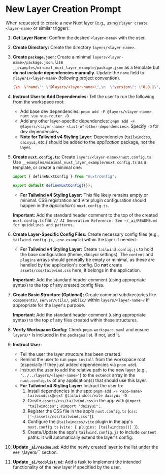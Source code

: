 # New Layer Creation Prompt

When requested to create a new Nuxt layer (e.g., using `@layer create <layer-name>` or similar trigger):

1.  **Get Layer Name:** Confirm the desired `<layer-name>` with the user.

2.  **Create Directory:** Create the directory `layers/<layer-name>`.

3.  **Create `package.json`:** Create a minimal `layers/<layer-name>/package.json`. Use `__examples/minimal_nuxt_layer_example/package.json` as a template but **do not include dependencies manually**. Update the `name` field to `@layers/<layer-name>` (following project convention).

    ```json
    {\n  \"name\": \"@layers/<layer-name>\",\n  \"version\": \"0.0.1\",\n  \"private\": true,\n  \"type\": \"module\",\n  \"main\": \"./nuxt.config.ts\"\n}
    ```

4.  **Instruct User to Add Dependencies:** Tell the user to run the following from the workspace root:

    - Add base dev dependencies: `pnpm add -F @layers/<layer-name> nuxt vue vue-router -D`
    - Add any other layer-specific dependencies: `pnpm add -F @layers/<layer-name> <list-of-other-dependencies>`. Specify `-D` for dev dependencies.
    - **Note for Tailwind v4 Styling Layer:** Dependencies (`tailwindcss`, `daisyui`, etc.) should be added to the _application_ package, not the layer.

5.  **Create `nuxt.config.ts`:** Create `layers/<layer-name>/nuxt.config.ts`. Use `__examples/minimal_nuxt_layer_example/nuxt.config.ts` as a template, or create a minimal one:

    ```typescript
    import { defineNuxtConfig } from "nuxt/config";

    export default defineNuxtConfig({});
    ```

    - **For Tailwind v4 Styling Layer:** This file likely remains empty or minimal. CSS registration and Vite plugin configuration should happen in the _application's_ `nuxt.config.ts`.

    **Important:** Add the standard header comment to the top of the created `nuxt.config.ts` file:
    `// AI Generation Reference: See ~/_ai/README.md for guidelines and patterns.`

6.  **Create Layer-Specific Config Files:** Create necessary config files (e.g., `tailwind.config.js`, `.env.example`) within the layer if needed:

    - **For Tailwind v4 Styling Layer:** Create `tailwind.config.js` to hold the base configuration (theme, daisyui settings). The `content` and `plugins` arrays should generally be empty or minimal, as these are handled by the application's config. Do **not** create `assets/css/tailwind.css` here; it belongs in the application.

    **Important:** Add the standard header comment (using appropriate syntax) to the top of any created config files.

7.  **Create Basic Structure (Optional):** Create common subdirectories like `components/`, `server/utils/`, `public/` within `layers/<layer-name>/` if appropriate for the layer's purpose.

    **Important:** Add the standard header comment (using appropriate syntax) to the top of any files created within these structures.

8.  **Verify Workspace Config:** Check `pnpm-workspace.yaml` and ensure `layers/*` is included in the `packages` list. If not, add it.

9.  **Instruct User:**

    - Tell the user the layer structure has been created.
    - Remind the user to run `pnpm install` from the workspace root (especially if they just added dependencies via `pnpm add`).
    - Instruct the user to add the relative path to the new layer (e.g., `'../../layers/<layer-name>'`) to the `extends` array in the `nuxt.config.ts` of any application(s) that should use this layer.
    - **For Tailwind v4 Styling Layer:** Instruct the user to:
      1.  Install dependencies in the app: `pnpm add -F <app-name> tailwindcss@next @tailwindcss/vite daisyui -D`
      2.  Create `assets/css/tailwind.css` in the app with `@import "tailwindcss"; @import "daisyui";`.
      3.  Register the CSS file in the app's `nuxt.config.ts` (`css: ['~/assets/css/tailwind.css']`).
      4.  Configure the `@tailwindcss/vite` plugin in the app's `nuxt.config.ts` (`vite: { plugins: [tailwindcss()] }`).
      5.  Create/Update the app's `tailwind.config.js` to include `content` paths. It will automatically extend the layer's config.

10. **Update `_ai/readme.md`:** Add the newly created layer to the list under the `### \`layers/\`` section.

11. **Update `_ai/todolist.md`:** Add a task to implement the intended functionality of the new layer if specified by the user.
